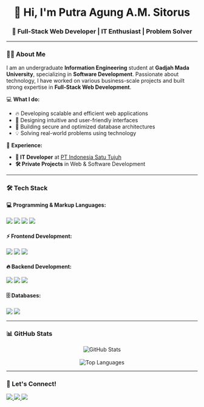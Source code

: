 <h1 align="center">👋 Hi, I'm Putra Agung A.M. Sitorus</h1>
<h3 align="center">🚀 Full-Stack Web Developer | IT Enthusiast | Problem Solver</h3>

---

### 👨‍💻 About Me
I am an undergraduate **Information Engineering** student at **Gadjah Mada University**, specializing in **Software Development**. Passionate about technology, I have worked on various business-scale projects and built strong expertise in **Full-Stack Web Development**.

💻 **What I do:**
- 🔥 Developing scalable and efficient web applications
- 🎨 Designing intuitive and user-friendly interfaces
- 🏢 Building secure and optimized database architectures
- 💡 Solving real-world problems using technology

📍 **Experience:**
- **💼 IT Developer** at [PT Indonesia Satu Tujuh](https://www.ina17.com/)
- **🛠 Private Projects** in Web & Software Development

---

### 🛠 Tech Stack
#### 💻 Programming & Markup Languages:
<p>
  <img src="https://img.shields.io/badge/JavaScript-F7DF1E?style=for-the-badge&logo=javascript&logoColor=black" />
  <img src="https://img.shields.io/badge/Go-00ADD8?style=for-the-badge&logo=go&logoColor=white" />
  <img src="https://img.shields.io/badge/TypeScript-3178C6?style=for-the-badge&logo=typescript&logoColor=white" />
  <img src="https://img.shields.io/badge/Python-3776AB?style=for-the-badge&logo=python&logoColor=white" />
</p>

#### ⚡ Frontend Development:
<p>
  <img src="https://img.shields.io/badge/React.js-61DAFB?style=for-the-badge&logo=react&logoColor=black" />
  <img src="https://img.shields.io/badge/Next.js-000000?style=for-the-badge&logo=nextdotjs&logoColor=white" />
  <img src="https://img.shields.io/badge/Tailwind_CSS-38B2AC?style=for-the-badge&logo=tailwind-css&logoColor=white" />
</p>

#### 🔥 Backend Development:
<p>
  <img src="https://img.shields.io/badge/Node.js-339933?style=for-the-badge&logo=node.js&logoColor=white" />
  <img src="https://img.shields.io/badge/Express.js-000000?style=for-the-badge&logo=express&logoColor=white" />
  <img src="https://img.shields.io/badge/Fiber-Go?style=for-the-badge&logo=go&logoColor=white" />
</p>

#### 🗄️ Databases:
<p>
  <img src="https://img.shields.io/badge/MongoDB-47A248?style=for-the-badge&logo=mongodb&logoColor=white" />
  <img src="https://img.shields.io/badge/MySQL-4479A1?style=for-the-badge&logo=mysql&logoColor=white" />
</p>

---

### 📊 GitHub Stats
<p align="center">
  <img src="https://github-readme-stats.vercel.app/api?username=putrasitorus456&show_icons=true&theme=tokyonight" alt="GitHub Stats"/>
  <br/>
  <br/>
  <img src="https://github-readme-stats.vercel.app/api/top-langs/?username=putrasitorus456&layout=compact&theme=tokyonight" alt="Top Languages"/>
</p>

---

### 🔗 Let's Connect!
<p align="left">
  <a href="https://www.linkedin.com/in/putra-agung-a-m-sitorus">
    <img src="https://img.shields.io/badge/LinkedIn-0A66C2?style=for-the-badge&logo=linkedin&logoColor=white"/>
  </a>
  <a href="mailto:putrasitorus456@gmail.com">
    <img src="https://img.shields.io/badge/Gmail-D14836?style=for-the-badge&logo=gmail&logoColor=white"/>
  </a>
  <a href="https://github.com/putrasitorus456">
    <img src="https://img.shields.io/badge/GitHub-181717?style=for-the-badge&logo=github&logoColor=white"/>
  </a>
</p>
